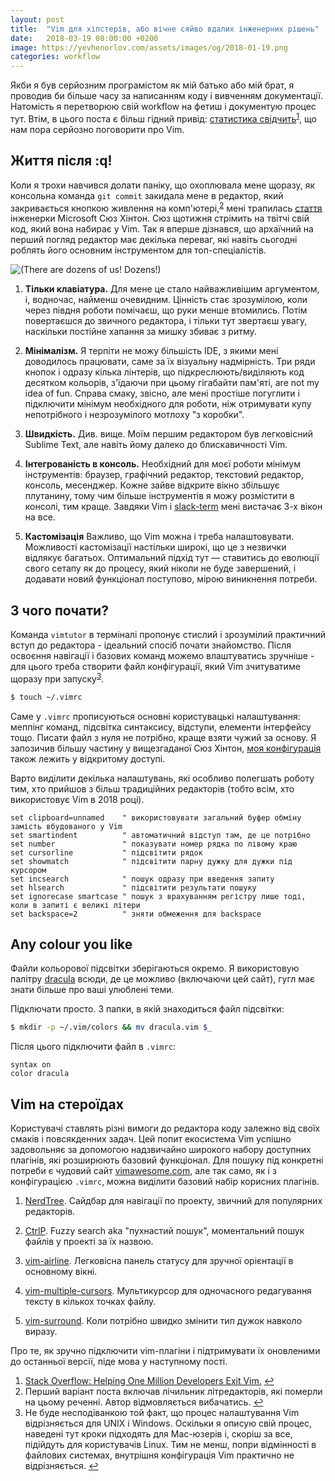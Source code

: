 ```yaml
---
layout: post
title:  "Vim для хіпстерів, або вічне сяйво вдалих інженерних рішень"
date:   2018-03-19 08:00:00 +0200
image: https://yevhenorlov.com/assets/images/og/2018-01-19.png
categories: workflow
---
```


Якби я був серйозним програмістом як мій батько або мій брат, я проводив би
більше часу за написанням коду і вивченням документації. Натомість я перетворюю
свій workflow на фетиш і документую процес тут. Втім, в цього поста є більш гідний
привід: [статистика
свідчить](/assets/images/img/country_stuck_vim-1-2-1024x1024.png)<sup><a href="#fn1" id="ref1">1</a></sup>, що
нам пора серйозно поговорити про Vim.

## Життя після :q!

Коли я трохи навчився долати паніку, що охоплювала мене щоразу, як консольна
команда `git commit` закидала мене в редактор, який закривається кнопкою
живлення на комп'ютері,<sup><a href="#fn2" id="ref2">2</a></sup> мені трапилась [стаття](https://medium.freecodecamp.org/lessons-from-my-first-year-of-live-coding-on-twitch-41a32e2f41c1)
інженерки Microsoft Сюз Хінтон. Сюз щотижня стрімить на твітчі свій код, який
вона набирає у Vim. Так я вперше дізнався, що архаїчний на перший
погляд редактор має декілька переваг, які навіть сьогодні роблять його основним
інструментом для топ-спеціалістів.

![(There are dozens of us! Dozens!)](/assets/images/gif/dozens-of-us.gif)

1. **Тільки клавіатура.** Для мене це стало найважливішим аргументом, і, водночас,
   найменш очевидним. Цінність стає зрозумілою, коли через півдня
   роботи помічаєш, що руки менше втомились. Потім повертаєшся до звичного
   редактора, і тільки тут звертаєш увагу, наскільки постійне хапання за мишку
   збиває з ритму.

2. **Мінімалізм.** Я терпіти не можу більшість IDE, з якими мені доводилось
   працювати, саме за їх візуальну надмірність. Три ряди кнопок і одразу кілька
   лінтерів, що підкреслюють/виділяють код десятком кольорів, з'їдаючи при цьому
   гігабайти пам'яті, are not my idea of fun. Справа смаку, звісно, але мені
   простіше погуглити і підключити мінімум необхідного для роботи, ніж отримувати
   купу непотрібного і незрозумілого мотлоху "з коробки".

3. **Швидкість.** Див. вище. Моїм першим редактором був легковісний Sublime Text,
   але навіть йому далеко до блискавичності Vim.

4. **Інтегрованість в консоль.** Необхідний для моєї роботи мінімум інструментів:
   браузер, графічний редактор, текстовий редактор, консоль, месенджер. Кожне
   зайве відкрите вікно збільшує плутанину, тому чим більше інструментів я можу
   розмістити в консолі, тим краще. Завдяки Vim і
   [slack-term](https://github.com/erroneousboat/slack-term) мені вистачає 3-х
   вікон на все.

5. **Кастомізація** Важливо, що Vim можна і треба налаштовувати. Можливості
   кастомізації настільки широкі, що це з незвички відлякує багатьох. Оптимальний
   підхід тут — ставитись до еволюції свого сетапу як до процесу, який ніколи не
   буде завершений, і додавати новий функціонал поступово, мірою виникнення потреби.

## З чого почати?

Команда `vimtutor` в терміналі пропонує стислий і зрозумілий практичний вступ
до редактора - ідеальний спосіб почати знайомство. Після освоєння навігації і
базових команд можемо влаштуватись зручніше - для цього треба створити файл
конфігурації, який Vim зчитуватиме щоразу при запуску<sup><a href="#fn3" id="ref3">3</a></sup>.

```bash
$ touch ~/.vimrc
```

Саме у `.vimrc` прописуються основні користувацькі налаштування: меппінг команд,
підсвітка синтаксису, відступи, елементи інтерфейсу тощо. Писати файл з нуля не
потрібно, краще взяти чужий за основу. Я запозичив більшу частину у вищезгаданої
Сюз Хінтон, [моя конфігурація](https://github.com/yevhenorlov/dotfiles/blob/master/.vimrc)
також лежить у відкритому доступі.

Варто виділити декілька налаштувань, які особливо полегшать роботу тим, хто
прийшов з більш традиційних редакторів (тобто всім, хто використовує Vim в 2018 році).

```
set clipboard=unnamed    " використовувати загальний буфер обміну замість вбудованого у Vim
set smartindent          " автоматичний відступ там, де це потрібно
set number               " показувати номер рядка по лівому краю
set cursorline           " підсвітити рядок
set showmatch            " підсвітити парну дужку для дужки під курсором
set incsearch            " пошук одразу при введення запиту
set hlsearch             " підсвітити результати пошуку
set ignorecase smartcase " пошук з врахуванням регістру лише тоді, коли в запиті є великі літери
set backspace=2          " зняти обмеження для backspace
```

## Any colour you like

Файли кольорової підсвітки зберігаються окремо. Я використовую палітру
[dracula](https://draculatheme.com/vim/) всюди, де це можливо (включаючи цей
сайт), гугл має знати більше про ваші улюблені теми.

Підключати просто. З папки, в якій знаходиться файл підсвітки:

```bash
$ mkdir -p ~/.vim/colors && mv dracula.vim $_
```

Після цього підключити файл в `.vimrc`:

```vim
syntax on
color dracula
```

## Vim на стероїдах

Користувачі ставлять різні вимоги до редактора коду залежно від своїх смаків і
повсякденних задач. Цей попит екосистема Vim успішно задовольняє за допомогою
надзвичайно широкого набору доступних плагінів, які розширюють базовий
функціонал. Для пошуку під конкретні потреби є чудовий сайт
[vimawesome.com](https://vimawesome.com/), але так само, як і з конфігурацією
`.vimrc`, можна виділити базовий набір корисних плагінів.

1. [NerdTree](https://github.com/scrooloose/nerdtree). Сайдбар для навігації по проекту, звичний для популярних редакторів.

2. [CtrlP](https://github.com/ctrlpvim/ctrlp.vim). Fuzzy search aka "пухнастий пошук", моментальний пошук файлів у проекті за їх назвою.

3. [vim-airline](https://github.com/vim-airline/vim-airline). Легковісна панель статусу для зручної орієнтації в основному вікні.

4. [vim-multiple-cursors](https://github.com/terryma/vim-multiple-cursors/).
   Мультикурсор для одночасного редагування тексту в кількох точках файлу.

5. [vim-surround](https://github.com/tpope/vim-surround). Коли потрібно швидко змінити
   тип дужок навколо виразу.

Про те, як зручно підключити vim-плагіни і підтримувати їх оновленими до останньої
версії, піде мова у наступному пості.

<aside class="footnotes">
  <ol><li id="fn1"><a href="https://stackoverflow.blog/2017/05/23/stack-overflow-helping-one-million-developers-exit-vim/">Stack Overflow: Helping One Million Developers Exit Vim.</a>
  <a href="#ref1" title="Повернутися до зноски 1 в тексті.">&#8617;</a></li>
    <li id="fn2">Перший варіант поста включав лічильник літредакторів, які
    померли на цьому реченні. Автор відмовляється вибачатись.
<a href="#ref2" title="Повернутися до зноски 2 в тексті.">&#8617;</a></li>

<li id="fn3">Не буде несподіванкою той факт, що процес налаштування Vim відрізняється для UNIX і
Windows. Оскільки я описую свій процес, наведені тут кроки підходять для Mac-юзерів
і, скоріш за все, підійдуть для користувачів Linux. Тим не менш, попри відмінності в
файлових системах, внутрішня конфігурація Vim практично не відрізняється.
<a href="#ref3" title="Повернутися до зноски 3 в тексті.">&#8617;</a></li>
  </ol>
</aside>
